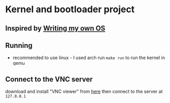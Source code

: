 # Kernel and bootloader project

## Inspired by [Writing my own OS](https://github.com/cfenollosa/os-tutorial/)

## Running
- recommended to use linux - I used arch
run `make run` to run the kernel in qemu

## Connect to the VNC server
download and install "VNC viewer" from [here](https://www.realvnc.com/en/connect/download/viewer/)
then connect to the server at `127.0.0.1`